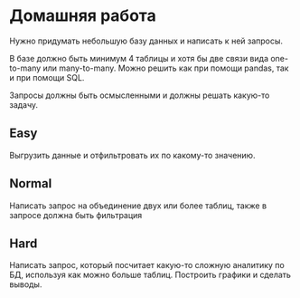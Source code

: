 # Домашняя работа

Нужно придумать небольшую базу данных и написать к ней запросы.

В базе должно быть минимум 4 таблицы и хотя бы две связи вида one-to-many или many-to-many. Можно решить как при помощи pandas, так и при помощи SQL.

Запросы должны быть осмысленными и должны решать какую-то задачу.

## Easy

Выгрузить данные и отфильтровать их по какому-то значению.

## Normal

Написать запрос на объединение двух или более таблиц, также в запросе должна быть фильтрация

## Hard

Написать запрос, который посчитает какую-то сложную аналитику по БД, используя как можно больше таблиц. Построить графики и сделать выводы.
